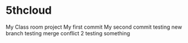 # 5thcloud
My Class room project
My first commit
My second commit
testing new branch
testing merge conflict 2
testing something
